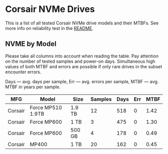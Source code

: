 Corsair NVMe Drives
===================

This is a list of all tested Corsair NVMe drive models and their MTBFs. See more
info on reliability test in the [README](https://github.com/linuxhw/EnterpriseDrive).

NVME by Model
------------

Please take all columns into account when reading the table. Pay attention on the
number of tested samples and power-on days. Simultaneous high values of both MTBF
and errors are possible if only rare drives in the subset encounter errors.

Days — avg. days per sample,
Err  — avg. errors per sample,
MTBF — avg. MTBF in years per sample.

| MFG       | Model              | Size   | Samples | Days  | Err   | MTBF |
|-----------|--------------------|--------|---------|-------|-------|------|
| Corsair   | Force MP510 1.9TB  | 1.9 TB | 12      | 518   | 0     | 1.42   |
| Corsair   | Force MP600        | 1 TB   | 3       | 475   | 0     | 1.30   |
| Corsair   | Force MP600        | 500 GB | 4       | 178   | 0     | 0.49   |
| Corsair   | MP400              | 1 TB   | 20      | 162   | 0     | 0.45   |
